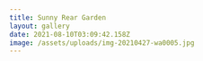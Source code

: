 ```yaml
---
title: Sunny Rear Garden
layout: gallery
date: 2021-08-10T03:09:42.158Z
image: /assets/uploads/img-20210427-wa0005.jpg
---
```

